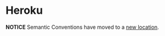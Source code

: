 # Heroku

**NOTICE** Semantic Conventions have moved to a
[new location](http://github.com/open-telemetry/semantic-conventions).
